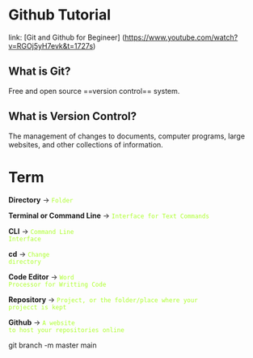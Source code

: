 # Github Tutorial
link: [Git and Github for Begineer] (https://www.youtube.com/watch?v=RGOj5yH7evk&t=1727s)

## What is Git?
Free and open source ==version control== system.

## What is Version Control?
The management of changes to documents, computer programs, large websites, and other collections of information.

# Term
**Directory** &rarr; <code style="color:greenyellow">Folder</code>

**Terminal or Command Line** &rarr; <code style="color:greenyellow">Interface for Text Commands</code>

**CLI** &rarr; <code style="color:greenyellow">Command Line Interface</code>

**cd** &rarr; <code style="color:greenyellow">Change directory</code>

**Code Editor** &rarr; <code style="color:greenyellow">Word Processor for Writting Code</code>

**Repository** &rarr; <code style="color:greenyellow">Project, or the folder/place where your projecct is kept</code>

**Github** &rarr; <code style="color : greenyellow">A website to host your repositories online</code>

git branch -m master main